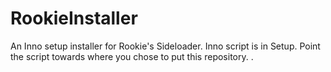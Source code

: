 # RookieInstaller
An Inno setup installer for Rookie's Sideloader.
Inno script is in Setup.
Point the script towards where you chose to put this repository. .
